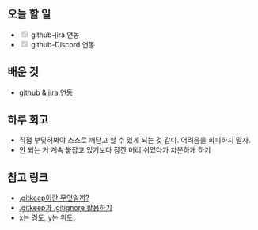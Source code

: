 <h2 id="오늘-할-일">오늘 할 일</h2>
<ul>
<li><input checked="" disabled="" type="checkbox" /> github-jira 연동</li>
<li><input checked="" disabled="" type="checkbox" /> github-Discord 연동</li>
</ul>
<h2 id="배운-것">배운 것</h2>
<ul>
<li><a href="https://velog.io/@greendev/github-action-jira-%EC%9D%B4%EC%8A%88-%EC%97%B0%EB%8F%99%ED%95%98%EA%B8%B0">github &amp; jira 연동</a></li>
</ul>
<h2 id="하루-회고">하루 회고</h2>
<ul>
<li>직접 부딪혀봐야 스스로 깨닫고 할 수 있게 되는 것 같다. 어려움을 회피하지 말자.</li>
<li>안 되는 거 계속 붙잡고 있기보다 잠깐 머리 쉬었다가 차분하게 하기</li>
</ul>
<h2 id="참고-링크">참고 링크</h2>
<ul>
<li><a href="https://computer-science-student.tistory.com/268">.gitkeep이란 무엇일까?</a></li>
<li><a href="https://kimjingo.tistory.com/238">.gitkeep과 .gitignore 활용하기</a></li>
<li><a href="https://velog.io/@bona/%EC%A7%80%EB%8F%84%EC%9D%B4%EC%95%BC%EA%B8%B0-%EC%A2%8C%ED%91%9C-%ED%8F%B4%EB%A6%AC%EA%B3%A4">x는 경도, y는 위도!</a></li>
</ul>